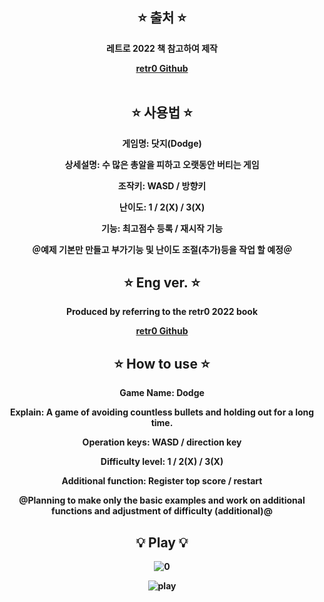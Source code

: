 <div align="center">

⭐ 출처 ⭐
------------
<b>레트로 2022 책 참고하여 제작

<a href = "https://github.com/IJEMIN/Unity-Programming-Essence-2021">retr0 Github</a>
<br>
<br>

⭐ 사용법 ⭐
----------
게임명: 닷지(Dodge)

상세설명: 수 많은 총알을 피하고 오랫동안 버티는 게임

조작키: WASD / 방향키

난이도: 1 / 2(X) / 3(X)

기능: 최고점수 등록 / 재시작 기능

＠예제 기본만 만들고 부가기능 및 난이도 조절(추가)등을 작업 할 예정＠

⭐ Eng ver. ⭐
-----------
<b>Produced by referring to the retr0 2022 book</b>

<a href = "https://github.com/IJEMIN/Unity-Programming-Essence-2021">retr0 Github</a>

⭐ How to use ⭐
----------------
Game Name: Dodge

Explain: A game of avoiding countless bullets and holding out for a long time.

Operation keys: WASD / direction key

Difficulty level: 1 / 2(X) / 3(X)

Additional function: Register top score / restart 

@Planning to make only the basic examples and work on additional functions and adjustment of difficulty (additional)@


💡 Play 💡
-------------
![0](https://user-images.githubusercontent.com/102477933/211557205-e4d45f64-e2b5-468e-9416-703dac30d174.PNG)

![play](https://user-images.githubusercontent.com/102477933/211557435-fe747879-b522-4b81-a8ec-70179f90a99a.gif)




</div>
